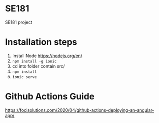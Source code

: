# SE181
SE181 project

# Installation steps
1. Install Node https://nodejs.org/en/
2. ```npm install -g ionic```
3. cd into folder contain src/
4. ```npm install```
5. ```ionic serve ```

# Github Actions Guide
https://focisolutions.com/2020/04/github-actions-deploying-an-angular-app/

